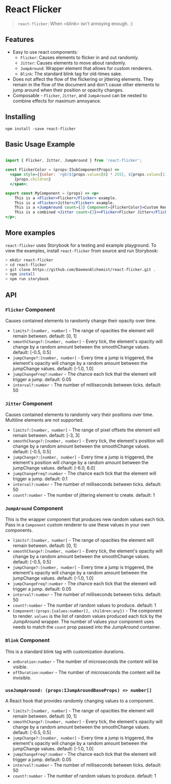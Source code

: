 # React Flicker

> `react-flicker`:  When &lt;blink&gt; isn't annoying enough. :)

## Features

- Easy to use react components:
    - `Flicker`:  Causes elements to flicker in and out randomly.
    - `Jitter`:  Causes elements to move about randomly.
    - `JumpAround`:  Wrapper element that allows for custom renderers.
    - `Blink`:  The standard blink tag for old-times sake.
- Does not affect the flow of the flickering or jittering elements.  They remain in the flow of the document and don't cause other elements to jump around when their position or opacity changes.
- Composable - `Flicker`, `Jitter`, and `JumpAround` can be nested to combine effects for maximum annoyance.

## Installing

`npm install -save react-flicker`

## Basic Usage Example

```jsx

import { Flicker, Jitter, JumpAround } from 'react-flicker';

const FlickerColor = (props:ISubComponentProps) =>
  <span style={{color: `rgb(${props.values[0] * 255}, ${props.values[1] * 255}, ${props.values[2] * 255})`}}>
    {props.children}
  </span>;

export const MyComponent = (props) => <p>
    This is a <Flicker>Flicker</Flicker> example.
    This is a <Flicker>Jitter</Flicker> example.
    This is a <JumpAround count={3} Component={FlickerColor}>Custom Renderer</JumpAround> example.
    This is a combined <Jitter count={3}><Flicker>Flicker Jitter</Flicker></Jitter> example
</p>;

```

## More examples

`react-flicker` uses Storybook for a testing and example playground.  To view the examples, install `react-flicker` from source and run Storybook:

```bash
> mkdir react-flicker
> cd react-flicker
> git clone https://github.com/DaemonAlchemist/react-flicker.git .
> npm install
> npm run storybook
```

## API

### `Flicker` Component

Causes contained elements to randomly change their opacity over time.

- `limits?:[number, number]` - The range of opacities the element will remain between.  default: [0, 1]
- `smoothChange?:[number, number]` - Every tick, the element's opacity will change by a random amount between the smoothChange values.  default: [-0.5, 0.5]
- `jumpChange?:[number, number]` - Every time a jump is triggered, the element's opacity will change by a random amount between the jumpChange values.  default: [-1.0, 1.0]
- `jumpChangeFreq?:number` - The chance each tick that the element will trigger a jump.  default: 0.05
- `interval?:number` - The number of milliseconds between ticks.  default: 50

### `Jitter` Component

Causes contained elements to randomly vary their positions over time.  Multiline elements are not supported.

- `limits?:[number, number]` - The range of pixel offsets the element will remain between.  default: [-3, 3]
- `smoothChange?:[number, number]` - Every tick, the element's position will change by a random amount between the smoothChange values.  default: [-0.5, 0.5]
- `jumpChange?:[number, number]` - Every time a jump is triggered, the element's position will change by a random amount between the jumpChange values.  default: [-6.0, 6.0]
- `jumpChangeFreq?:number` - The chance each tick that the element will trigger a jump.  default: 0.1
- `interval?:number` - The number of milliseconds between ticks.  default: 50
- `count?:number` - The number of jittering element to create. default: 1

### `JumpAround` Component

This is the wrapper component that produces new random values each tick.  Pass in a `Component` custom renderer to use these values in your own components.

- `limits?:[number, number]` - The range of opacities the element will remain between.  default: [0, 1]
- `smoothChange?:[number, number]` - Every tick, the element's opacity will change by a random amount between the smoothChange values.  default: [-0.5, 0.5]
- `jumpChange?:[number, number]` - Every time a jump is triggered, the element's opacity will change by a random amount between the jumpChange values.  default: [-1.0, 1.0]
- `jumpChangeFreq?:number` - The chance each tick that the element will trigger a jump.  default: 0.05
- `interval?:number` - The number of milliseconds between ticks.  default: 50
- `count?:number` - The number of random values to produce.  default: 1
- `Component:(props:{values:number[], children:any})` - The component to render.  `values` is the list of random values produced each tick by the JumpAround wrapper.  The number of values your component uses needs to match the `count` prop passed into the JumpAround container.

### `Blink` Component

This is a standard blink tag with customization durations.

- `onDuration:number` - The number of microseconds the content will be visible.
- `offDuration:number` - The number of microseconds the content will be invisible.

### `useJumpAround: (props:IJumpAroundBaseProps) => number[]`

A React hook that provides randomly changing values to a component.

- `limits?:[number, number]` - The range of opacities the element will remain between.  default: [0, 1]
- `smoothChange?:[number, number]` - Every tick, the element's opacity will change by a random amount between the smoothChange values.  default: [-0.5, 0.5]
- `jumpChange?:[number, number]` - Every time a jump is triggered, the element's opacity will change by a random amount between the jumpChange values.  default: [-1.0, 1.0]
- `jumpChangeFreq?:number` - The chance each tick that the element will trigger a jump.  default: 0.05
- `interval?:number` - The number of milliseconds between ticks.  default: 50
- `count?:number` - The number of random values to produce.  default: 1

